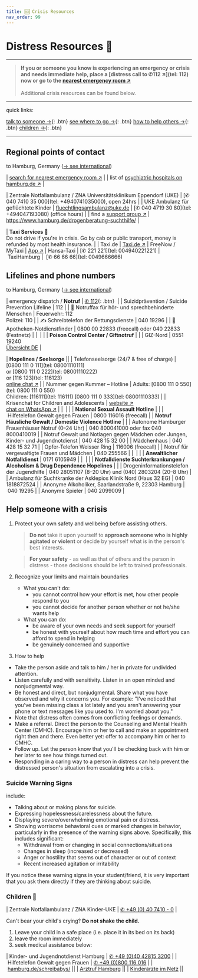 ```yaml
---
title: 🆘 Crisis Resources
nav_order: 99
---
```


# Distress Resources 🚨
---

> **If you or someone you know is experiencing an emergency or crisis and needs immediate help, place a [distress call to ✆112 ↗](tel: 112) now or go to the [nearest emergency room ↗](//maps.apple.com/?q=Notaufnahme)** <br><br>
> Additional crisis resources can be found below.

---
quick links:

[talk to someone →](#lifelines-and-phone-numbers){: .btn} 
[see where to go →](#regional-points-of-contact){: .btn} 
[how to help others →](#help-someone-with-a-crisis){: .btn} 
[children →](#children-){: .btn}

---
## Regional points of contact
to Hamburg, Germany ([→ see international](/sos/international))


| [search for nearest emergency room ↗](//maps.apple.com/?q=Notaufnahme) |
| list of [psychiatric hospitals on hamburg.de ↗](//www.hamburg.de/krankenhausverzeichnis/2833438/psychiatrie/) |

| Zentrale Notfallambulanz / ZNA Universitätsklinikum Eppendorf (UKE) | [✆ 040 7410 35 000](tel: +4940741035000), open 24hrs |
| UKE Ambulanz für geflüchtete Kinder | fluechtlingsambulanz@uke.de | [✆ 040 4719 30 80](tel: +494047193080) (office hours) |
| find a [support group ↗](https://www.kiss-hh.de) | https://www.hamburg.de/drogenberatung-suchthilfe/ |

| **Taxi Services** 🚕 <br>Do not drive if you're in crisis. Go by cab or public transport, money is refunded by most health insurance. |
| Taxi.de | [Taxi.de ↗](//www.taxi.de/bestellen/hamburg/)
| FreeNow / MyTaxi | [App ↗](//free-now.com/de/)
| Hansa-Taxi | [✆ 221 221](tel: 004940221221)
| TaxiHamburg |  [✆ 66 66 66](tel: 0049666666) 

## Lifelines and phone numbers
to Hamburg, Germany ([→ see international](/sos/international))

| emergency dispatch / **Notruf**  | [✆ 112](#lifelines-and-phone-numbers){: .btn}  |
| Suizidprävention / Suicide Prevention Lifeline | 112 |
| 📠 Notruffax für hör- und sprechbehinderte Menschen | Feuerwehr: 112 <br>Polizei: 110 |
| ✍️ Schreibtelefon der Rettungsdienste | 040 19296 |
| 💊 Apotheken-Notdienstfinder | 0800 00 22833 (freecall) oder 040 22833 (Festnetz) |
|  |  |
| **Poison Control Center / Giftnotruf** | |
| GIZ-Nord | 0551 19240<br> [Übersicht DE](https://www.bvl.bund.de/DE/Arbeitsbereiche/01_Lebensmittel/03_Verbraucher/09_InfektionenIntoxikationen/02_Giftnotrufzentralen/lm_LMVergiftung_giftnotrufzentralen_node.html) |

| **Hopelines / Seelsorge** ||
| Telefonseelsorge (24/7 & free of charge) | [0800 111 0 111](tel: 08001110111) <br>or [0800 111 0 222](tel: 08001110222) <br>or [116 123](tel: 116123) <br>[online chat ↗](//online.telefonseelsorge.de/) |
| Nummer gegen Kummer – Hotline | Adults: [0800 111 0 550](tel: 0800 111 0 550) <br>Children: [116111](tel: 116111) [0800 111 0 333](tel: 08001110333) |
| Krisenchat for Children and Adolescents | [website ↗](https://krisenchat.de) <br>[chat on WhatsApp ↗](https://wa.me/4915735998143) |
|  |  |
| **National Sexual Assault Hotline** | |
| Hilfetelefon Gewalt gegen Frauen | 0800 116016 (freecall) |
| **Notruf Häusliche Gewalt / Domestic Violence Hotline** | |
| Autonome Hamburger Frauenhäuser Notruf  (0–24 Uhr) | 040  800041000 oder fax 040 8000410019 |
| Notruf Gewalt und Notlagen gegen Mädchen oder Jungen, Kinder- und Jugendnotdienst | 040 428 15 32 00 |
| Mädchenhaus | 040 428 15 32 71 |
| Opfer-Telefon Weisser Ring | 116006 (freecall) |
| Notruf für vergewaltigte Frauen und Mädchen | 040 255566 |
|  |  |
| **Anwaltlicher Notfalldienst** | 0171 6105949 |
|  |  |
| **Notfalldienste Suchterkrankungen / Alcoholism & Drug Dependence Hopelines** | |
| Drogeninformationstelefon der Jugendhilfe | 040 28051107 (8–20 Uhr) und (040) 2803204 (20–8 Uhr) |
| Ambulanz für Suchtkranke der Asklepios Klinik Nord  (Haus 32 EG) | 040 1818872524 |
| Anonyme Alkoholiker, Saarlandstraße 9, 22303 Hamburg | 040 19295 |
| Anonyme Spieler | 040 2099009 |


## Help someone with a crisis
1. Protect your own safety and wellbeing before assisting others.
	> **Do not** take it upon yourself to **approach someone who is highly agitated or violent** or decide by yourself what is in the person's best interests.

	> **For your safety** - as well as that of others and the person in distress - those decisions should be left to trained professionals.

2. Recognize your limits and maintain boundaries
	- What you can't do:
		- you cannot control how your effort is met, how other people respond to you 
		- you cannot decide for another person whether or not he/she wants help
	- What you can do:
		- be aware of your own needs and seek support for yourself
		- be honest with yourself about how much time and effort you can afford to spend in helping
		- be genuinely concerned and supportive
3. How to help
- Take the person aside and talk to him / her in private for undivided attention.
- Listen carefully and with sensitivity. Listen in an open minded and nonjudgmental way.
- Be honest and direct, but nonjudgmental. Share what you have observed and why it concerns you. For example: "I've noticed that you've been missing class a lot lately and you aren't answering your phone or text messages like you used to. I'm worried about you."
- Note that distress often comes from conflicting feelings or demands.
- Make a referral. Direct the person to the Counseling and Mental Health Center (CMHC). Encourage him or her to call and make an appointment right then and there. Even better yet: offer to accompany him or her to CMHC.
- Follow up. Let the person know that you'll be checking back with him or her later to see how things turned out.
- Responding in a caring way to a person in distress can help prevent the distressed person's situation from escalating into a crisis.

### Suicide Warning Signs
include:
- Talking about or making plans for suicide.
- Expressing hopelessness/carelessness about the future.
- Displaying severe/overwhelming emotional pain or distress.
- Showing worrisome behavioral cues or marked changes in behavior, particularly in the presence of the warning signs above. Specifically, this includes significant:
	- Withdrawal from or changing in social connections/situations
	- Changes in sleep (increased or decreased)
	- Anger or hostility that seems out of character or out of context
	- Recent increased agitation or irritability

If you notice these warning signs in your student/friend, it is very important that you ask them directly if they are thinking about suicide.

### Children 🧸

| Zentrale Notfallambulanz / ZNA Kinder-UKE | [✆ +49 (0) 40 7410 - 0](tel:+494074100) |

Can't bear your child's crying? **Do not shake the child.**

1. Leave your child in a safe place (i.e. place it in its bed on its back)
2. leave the room immediately
3. seek medical assistance below:

| Kinder- und Jugendnotdienst Hamburg | [✆ +49 (0)40 42815 3200](tel:+4940428153200) |
| Hilfetelefon Gewalt gegen Frauen | [✆ +49 (0)800 116 016](tel:+49800116016) |
| [hamburg.de/schreibabys/](//www.hamburg.de/schreibabys/) ||
| [Arztruf Hamburg](https://arztruf-hamburg.de/arztrufhamburg) ||
| [Kinderärzte im Netz](https://www.kinderaerzte-im-netz.de/nc/adressen/notdienste/?tx_mksnotdienst_pi1[sword]=Hamburg) ||
